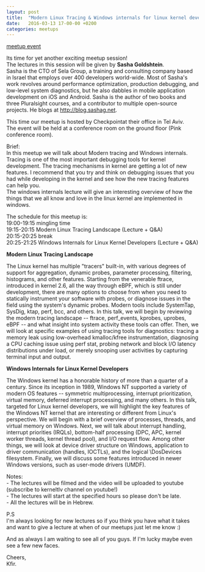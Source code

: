 ```yaml
---
layout: post
title:  "Modern Linux Tracing & Windows internals for linux kernel developers"
date:   2016-03-13 17-00-00 +0200
categories: meetups
---
```

[meetup event](https://www.meetup.com/Tel-Aviv-Yafo-Linux-Kernel-Meetup/events/229208185/)

Its time for yet another exciting meetup session!  
The lectures in this session will be given by **Sasha Goldshtein**.  
Sasha is the CTO of Sela Group, a training and consulting company based in
Israel that employs over 400 developers world-wide. Most of Sasha's work
revolves around performance optimization, production debugging, and low-level
system diagnostics, but he also dabbles in mobile application development on
iOS and Android. Sasha is the author of two books and three Pluralsight
courses, and a contributor to multiple open-source projects. He blogs at
[<http://blog.sashag.net>](http://blog.sashag.net/).

  
This time our meetup is hosted by Checkpointat their office in Tel Aviv.  
The event will be held at a conference room on the ground floor (Pink
conference room).

  
Brief:  
In this meetup we will talk about Modern tracing and Windows internals.  
Tracing is one of the most important debugging tools for kernel development.
The tracing mechanisms in kernel are getting a lot of new features. I
recommend that you try and think on debugging issues that you had while
developing in the kernel and see how the new tracing features can help you.  
The windows internals lecture will give an interesting overview of how the
things that we all know and love in the linux kernel are implemented in
windows.

  
The schedule for this meetup is:  
19:00-19:15 mingling time  
19:15-20:15 Modern Linux Tracing Landscape (Lecture + Q&amp;A)  
20:15-20:25 break  
20:25-21:25 Windows Internals for Linux Kernel Developers (Lecture + Q&amp;A)

**Modern Linux Tracing Landscape**

The Linux kernel has multiple "tracers" built-in, with various degrees of
support for aggregation, dynamic probes, parameter processing, filtering,
histograms, and other features. Starting from the venerable ftrace, introduced
in kernel 2.6, all the way through eBPF, which is still under development,
there are many options to choose from when you need to statically instrument
your software with probes, or diagnose issues in the field using the system's
dynamic probes. Modern tools include SystemTap, SysDig, ktap, perf, bcc, and
others. In this talk, we will begin by reviewing the modern tracing landscape
-- ftrace, perf_events, kprobes, uprobes, eBPF -- and what insight into system
activity these tools can offer. Then, we will look at specific examples of
using tracing tools for diagnostics: tracing a memory leak using low-overhead
kmalloc/kfree instrumentation, diagnosing a CPU caching issue using perf stat,
probing network and block I/O latency distributions under load, or merely
snooping user activities by capturing terminal input and output.

**Windows Internals for Linux Kernel Developers**

The Windows kernel has a honorable history of more than a quarter of a
century. Since its inception in 1989, Windows NT supported a variety of modern
OS features -- symmetric multiprocessing, interrupt prioritization, virtual
memory, deferred interrupt processing, and many others. In this talk, targeted
for Linux kernel developers, we will highlight the key features of the Windows
NT kernel that are interesting or different from Linux's perspective. We will
begin with a brief overview of processes, threads, and virtual memory on
Windows. Next, we will talk about interrupt handling, interrupt priorities
(IRQLs), bottom-half processing (DPC, APC, kernel worker threads, kernel
thread pool), and I/O request flow. Among other things, we will look at device
driver structure on Windows, application to driver communication (handles,
IOCTLs), and the logical \DosDevices filesystem. Finally, we will discuss some
features introduced in newer Windows versions, such as user-mode drivers
(UMDF).

Notes:  
\- The lectures will be filmed and the video will be uploaded to youtube
(subscribe to kerneltlv channel on youtube!)  
\- The lectures will start at the specified hours so please don't be late.  
\- All the lectures will be in Hebrew.

P.S  
I'm always looking for new lectures so if you think you have what it takes and
want to give a lecture at when of our meetups just let me know :)

And as always I am waiting to see all of you guys. If I'm lucky maybe even see
a few new faces.

Cheers,  
Kfir.

